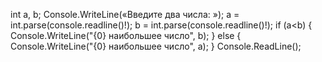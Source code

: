 int a, b;
Console.WriteLine(«Введите два числа: »);
a = int.parse(console.readline()!);
b = int.parse(console.readline()!);
 if (a<b)
 {
    Console.WriteLine("{0} наибольшее число", b);
 }
 else 
 {
    Console.WriteLine("{0} наибольшее число", a);
 }
 Console.ReadLine();